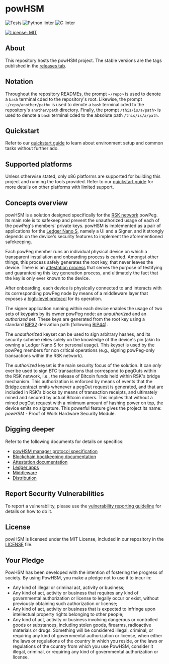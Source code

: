 # powHSM

![Tests](https://github.com/rsksmart/rsk-powhsm/actions/workflows/run-tests.yml/badge.svg)
![Python linter](https://github.com/rsksmart/rsk-powhsm/actions/workflows/lint-python.yml/badge.svg)
![C linter](https://github.com/rsksmart/rsk-powhsm/actions/workflows/lint-c.yml/badge.svg)

[![License: MIT](https://img.shields.io/badge/License-MIT-yellow.svg)](./LICENSE)

## About

This repository hosts the powHSM project. The stable versions are the tags published in the [releases tab](https://github.com/rsksmart/rsk-powhsm/releases).

## Notation

Throughout the repository READMEs, the prompt `~/repo>` is used to denote a `bash` terminal cded to the repository's root. Likewise, the prompt `~/repo/another/path>` is used to denote a `bash` terminal cded to the repository's `another/path` directory. Finally, the prompt `/this/is/a/path>` is used to denote a `bash` terminal cded to the absolute path `/this/is/a/path`.

## Quickstart

Refer to our [quickstart guide](./QUICKSTART.md) to learn about environment setup and common tasks without further ado.

## Supported platforms

Unless otherwise stated, only x86 platforms are supported for building this project and running the tools provided. Refer to our [quickstart guide](./QUICKSTART.md) for more details on other platforms with limited support.

## Concepts overview

powHSM is a solution designed specifically for the [RSK network](https://www.rsk.co/) powPeg. Its main role is to safekeep and prevent the unauthorized usage of each of the powPeg's members' private keys. powHSM is implemented as a pair of applications for the [Ledger Nano S](https://shop.ledger.com/products/ledger-nano-s), namely a UI and a Signer, and it strongly depends on the device's security features to implement the aforementioned safekeeping.

Each powPeg member runs an individual physical device on which a transparent installation and onboarding process is carried. Amongst other things, this process safely generates the root key, that never leaves the device. There is an [attestation process](./docs/attestation.md) that serves the purpose of testifying and guaranteeing this key generation process, and ultimately the fact that the key is only ever known to the device.

After onboarding, each device is physically connected to and interacts with its corresponding powPeg node by means of a middleware layer that exposes a [high-level protocol](./docs/protocol.md) for its operation.

The signer application running within each device enables the usage of two sets of keypairs by its owner powPeg node: an _unauthorized_ and an _authorized_ set. These keys are generated from the root key using a standard [BIP32](https://github.com/bitcoin/bips/blob/master/bip-0032.mediawiki) derivation path (following [BIP44](https://github.com/bitcoin/bips/blob/master/bip-0044.mediawiki)).

The _unauthorized_ keyset can be used to sign arbitrary hashes, and its security scheme relies solely on the knowledge of the device's pin (akin to owning a Ledger Nano S for personal usage). This keyset is used by the powPeg members for non critical operations (e.g., signing powPeg-only transactions within the RSK network).

The _authorized_ keyset is the main security focus of the solution. It can _only_ ever be used to sign BTC transactions that correspond to pegOuts within the RSK network, i.e., the release of Bitcoin funds held within RSK's bridge mechanism. This authorization is enforced by means of events that the [Bridge contract](https://explorer.rsk.co/address/0x0000000000000000000000000000000001000006) emits whenever a pegOut request is generated, and that are included in RSK's blocks by means of transaction receipts, and ultimately mined and secured by actual Bitcoin miners. This implies that without a mined pegOut request with a minimum amount of hashing power on top, the device emits no signature. This powerful feature gives the project its name: _powHSM_ - Proof of Work Hardware Security Module.

## Digging deeper

Refer to the following documents for details on specifics:

- [powHSM manager protocol specification](./docs/protocol.md)
- [Blockchain bookkeeping documentation](./docs/blockchain-bookkeeping.md)
- [Attestation documentation](./docs/attestation.md)
- [Ledger apps](./ledger/README.md)
- [Middleware](./middleware/README.md)
- [Distribution](./dist/README.md)

## Report Security Vulnerabilities

To report a vulnerability, please use the [vulnerability reporting guideline](./SECURITY.md) for details on how to do it.

## License

powHSM is licensed under the MIT License, included in our repository in the [LICENSE](./LICENSE) file.

## Your Pledge

PowHSM has been developed with the intention of fostering the progress of society. By using PowHSM, you make a pledge not to use it to incur in:
- Any kind of illegal or criminal act, activity or business;
- Any kind of act, activity or business that requires any kind of governmental authorization or license to legally occur or exist, without previously obtaining such authorization or license;
- Any kind of act, activity or business that is expected to infringe upon intellectual property rights belonging to other people;
- Any kind of act, activity or business involving dangerous or controlled goods or substances, including stolen goods, firearms, radioactive materials or drugs.
Something will be considered illegal, criminal, or requiring any kind of governmental authorization or license, when either the laws or regulations of the country in which you reside, or the laws or regulations of the country from which you use PowHSM, consider it illegal, criminal, or requiring any kind of governmental authorization or license.
